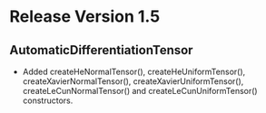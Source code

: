 # Release Version 1.5

## AutomaticDifferentiationTensor

* Added createHeNormalTensor(), createHeUniformTensor(), createXavierNormalTensor(), createXavierUniformTensor(), createLeCunNormalTensor() and createLeCunUniformTensor() constructors.
